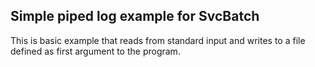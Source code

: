 ## Simple piped log example for SvcBatch

This is basic example that reads from
standard input and writes to a file defined
as first argument to the program.
